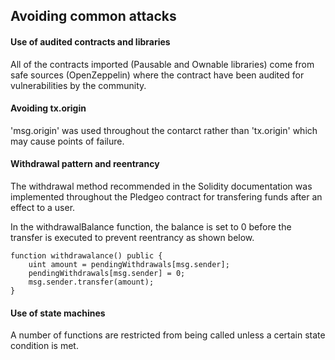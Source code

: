 ## Avoiding common attacks

#### Use of audited contracts and libraries

All of the contracts imported (Pausable and Ownable libraries) come from safe sources (OpenZeppelin) where the contract have been audited for vulnerabilities by the community. 

#### Avoiding tx.origin

'msg.origin' was used throughout the contarct rather than 'tx.origin' which may cause points of failure. 

#### Withdrawal pattern and reentrancy

The withdrawal method recommended in the Solidity documentation was implemented throughout the Pledgeo contract for transfering funds after an effect to a user.

In the withdrawalBalance function, the balance is set to 0 before the transfer is executed to prevent reentrancy as shown below.

```solidity
function withdrawalance() public {
    uint amount = pendingWithdrawals[msg.sender];
    pendingWithdrawals[msg.sender] = 0;
    msg.sender.transfer(amount);
}
```

#### Use of state machines

A number of functions are restricted from being called unless a certain state condition is met. 